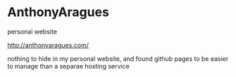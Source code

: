 # AnthonyAragues
personal website

http://anthonyaragues.com/

nothing to hide in my personal website, and found github pages to be easier to manage than a separae hosting service
